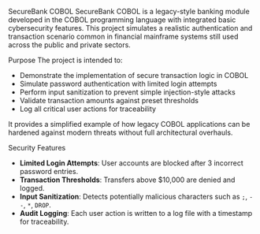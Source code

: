 SecureBank COBOL
SecureBank COBOL is a legacy-style banking module developed in the COBOL programming language with integrated basic cybersecurity features. This project simulates a realistic authentication and transaction scenario common in financial mainframe systems still used across the public and private sectors.

Purpose
The project is intended to:

- Demonstrate the implementation of secure transaction logic in COBOL
- Simulate password authentication with limited login attempts
- Perform input sanitization to prevent simple injection-style attacks
- Validate transaction amounts against preset thresholds
- Log all critical user actions for traceability

It provides a simplified example of how legacy COBOL applications can be hardened against modern threats without full architectural overhauls.

 Security Features
- **Limited Login Attempts**: User accounts are blocked after 3 incorrect password entries.
- **Transaction Thresholds**: Transfers above $10,000 are denied and logged.
- **Input Sanitization**: Detects potentially malicious characters such as `;`, `--`, `*`, `DROP`.
- **Audit Logging**: Each user action is written to a log file with a timestamp for traceability.


